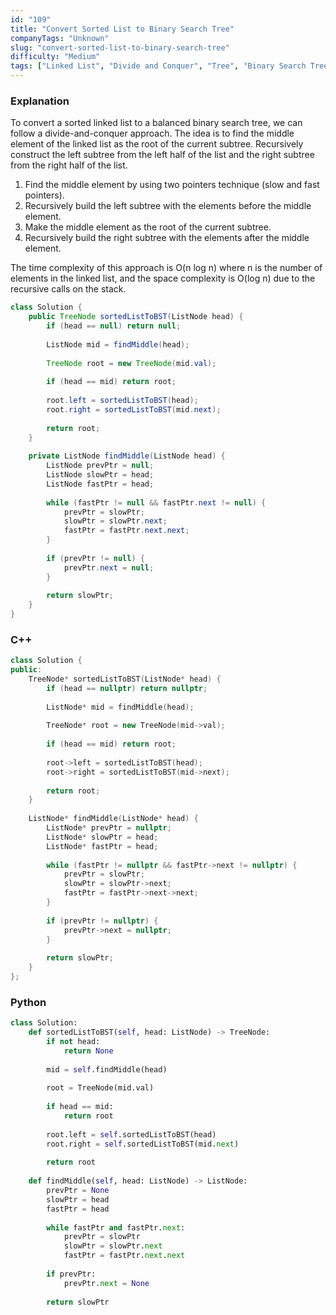 ```yaml
---
id: "109"
title: "Convert Sorted List to Binary Search Tree"
companyTags: "Unknown"
slug: "convert-sorted-list-to-binary-search-tree"
difficulty: "Medium"
tags: ["Linked List", "Divide and Conquer", "Tree", "Binary Search Tree", "Binary Tree"]
---
```


### Explanation
To convert a sorted linked list to a balanced binary search tree, we can follow a divide-and-conquer approach. The idea is to find the middle element of the linked list as the root of the current subtree. Recursively construct the left subtree from the left half of the list and the right subtree from the right half of the list.

1. Find the middle element by using two pointers technique (slow and fast pointers).
2. Recursively build the left subtree with the elements before the middle element.
3. Make the middle element as the root of the current subtree.
4. Recursively build the right subtree with the elements after the middle element.

The time complexity of this approach is O(n log n) where n is the number of elements in the linked list, and the space complexity is O(log n) due to the recursive calls on the stack.

```java
class Solution {
    public TreeNode sortedListToBST(ListNode head) {
        if (head == null) return null;
        
        ListNode mid = findMiddle(head);
        
        TreeNode root = new TreeNode(mid.val);
        
        if (head == mid) return root;
        
        root.left = sortedListToBST(head);
        root.right = sortedListToBST(mid.next);
        
        return root;
    }
    
    private ListNode findMiddle(ListNode head) {
        ListNode prevPtr = null;
        ListNode slowPtr = head;
        ListNode fastPtr = head;
        
        while (fastPtr != null && fastPtr.next != null) {
            prevPtr = slowPtr;
            slowPtr = slowPtr.next;
            fastPtr = fastPtr.next.next;
        }
        
        if (prevPtr != null) {
            prevPtr.next = null;
        }
        
        return slowPtr;
    }
}
```

### C++
```cpp
class Solution {
public:
    TreeNode* sortedListToBST(ListNode* head) {
        if (head == nullptr) return nullptr;
        
        ListNode* mid = findMiddle(head);
        
        TreeNode* root = new TreeNode(mid->val);
        
        if (head == mid) return root;
        
        root->left = sortedListToBST(head);
        root->right = sortedListToBST(mid->next);
        
        return root;
    }
    
    ListNode* findMiddle(ListNode* head) {
        ListNode* prevPtr = nullptr;
        ListNode* slowPtr = head;
        ListNode* fastPtr = head;
        
        while (fastPtr != nullptr && fastPtr->next != nullptr) {
            prevPtr = slowPtr;
            slowPtr = slowPtr->next;
            fastPtr = fastPtr->next->next;
        }
        
        if (prevPtr != nullptr) {
            prevPtr->next = nullptr;
        }
        
        return slowPtr;
    }
};
```

### Python
```python
class Solution:
    def sortedListToBST(self, head: ListNode) -> TreeNode:
        if not head:
            return None
        
        mid = self.findMiddle(head)
        
        root = TreeNode(mid.val)
        
        if head == mid:
            return root
        
        root.left = self.sortedListToBST(head)
        root.right = self.sortedListToBST(mid.next)
        
        return root
    
    def findMiddle(self, head: ListNode) -> ListNode:
        prevPtr = None
        slowPtr = head
        fastPtr = head
        
        while fastPtr and fastPtr.next:
            prevPtr = slowPtr
            slowPtr = slowPtr.next
            fastPtr = fastPtr.next.next
            
        if prevPtr:
            prevPtr.next = None
        
        return slowPtr
```